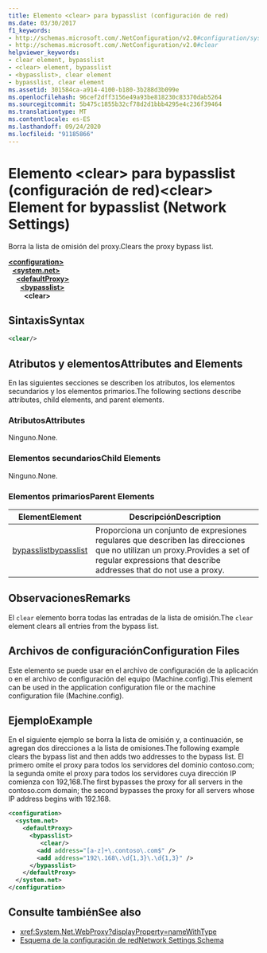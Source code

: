 ```yaml
---
title: Elemento <clear> para bypasslist (configuración de red)
ms.date: 03/30/2017
f1_keywords:
- http://schemas.microsoft.com/.NetConfiguration/v2.0#configuration/system.net/defaultProxy/bypasslist/clear
- http://schemas.microsoft.com/.NetConfiguration/v2.0#clear
helpviewer_keywords:
- clear element, bypasslist
- <clear> element, bypasslist
- <bypasslist>, clear element
- bypasslist, clear element
ms.assetid: 301584ca-a914-4100-b180-3b288d3b099e
ms.openlocfilehash: 96cef2dff3156e49a93be818230c83370dab5264
ms.sourcegitcommit: 5b475c1855b32cf78d2d1bbb4295e4c236f39464
ms.translationtype: MT
ms.contentlocale: es-ES
ms.lasthandoff: 09/24/2020
ms.locfileid: "91185866"
---
```

# <a name="clear-element-for-bypasslist-network-settings"></a><span data-ttu-id="a1dc7-102">Elemento \<clear> para bypasslist (configuración de red)</span><span class="sxs-lookup"><span data-stu-id="a1dc7-102">\<clear> Element for bypasslist (Network Settings)</span></span>

<span data-ttu-id="a1dc7-103">Borra la lista de omisión del proxy.</span><span class="sxs-lookup"><span data-stu-id="a1dc7-103">Clears the proxy bypass list.</span></span>  
  
[**\<configuration>**](../configuration-element.md)\
&nbsp;&nbsp;[**\<system.net>**](system-net-element-network-settings.md)\
&nbsp;&nbsp;&nbsp;&nbsp;[**\<defaultProxy>**](defaultproxy-element-network-settings.md)\
&nbsp;&nbsp;&nbsp;&nbsp;&nbsp;&nbsp;[**\<bypasslist>**](bypasslist-element-network-settings.md)\
&nbsp;&nbsp;&nbsp;&nbsp;&nbsp;&nbsp;&nbsp;&nbsp;**\<clear>**

## <a name="syntax"></a><span data-ttu-id="a1dc7-104">Sintaxis</span><span class="sxs-lookup"><span data-stu-id="a1dc7-104">Syntax</span></span>  
  
```xml  
<clear/>  
```  
  
## <a name="attributes-and-elements"></a><span data-ttu-id="a1dc7-105">Atributos y elementos</span><span class="sxs-lookup"><span data-stu-id="a1dc7-105">Attributes and Elements</span></span>  

 <span data-ttu-id="a1dc7-106">En las siguientes secciones se describen los atributos, los elementos secundarios y los elementos primarios.</span><span class="sxs-lookup"><span data-stu-id="a1dc7-106">The following sections describe attributes, child elements, and parent elements.</span></span>  
  
### <a name="attributes"></a><span data-ttu-id="a1dc7-107">Atributos</span><span class="sxs-lookup"><span data-stu-id="a1dc7-107">Attributes</span></span>  

 <span data-ttu-id="a1dc7-108">Ninguno.</span><span class="sxs-lookup"><span data-stu-id="a1dc7-108">None.</span></span>  
  
### <a name="child-elements"></a><span data-ttu-id="a1dc7-109">Elementos secundarios</span><span class="sxs-lookup"><span data-stu-id="a1dc7-109">Child Elements</span></span>  

 <span data-ttu-id="a1dc7-110">Ninguno.</span><span class="sxs-lookup"><span data-stu-id="a1dc7-110">None.</span></span>  
  
### <a name="parent-elements"></a><span data-ttu-id="a1dc7-111">Elementos primarios</span><span class="sxs-lookup"><span data-stu-id="a1dc7-111">Parent Elements</span></span>  
  
|<span data-ttu-id="a1dc7-112">**Element**</span><span class="sxs-lookup"><span data-stu-id="a1dc7-112">**Element**</span></span>|<span data-ttu-id="a1dc7-113">**Descripción**</span><span class="sxs-lookup"><span data-stu-id="a1dc7-113">**Description**</span></span>|  
|-----------------|---------------------|  
|[<span data-ttu-id="a1dc7-114">bypasslist</span><span class="sxs-lookup"><span data-stu-id="a1dc7-114">bypasslist</span></span>](bypasslist-element-network-settings.md)|<span data-ttu-id="a1dc7-115">Proporciona un conjunto de expresiones regulares que describen las direcciones que no utilizan un proxy.</span><span class="sxs-lookup"><span data-stu-id="a1dc7-115">Provides a set of regular expressions that describe addresses that do not use a proxy.</span></span>|  
  
## <a name="remarks"></a><span data-ttu-id="a1dc7-116">Observaciones</span><span class="sxs-lookup"><span data-stu-id="a1dc7-116">Remarks</span></span>  

 <span data-ttu-id="a1dc7-117">El `clear` elemento borra todas las entradas de la lista de omisión.</span><span class="sxs-lookup"><span data-stu-id="a1dc7-117">The `clear` element clears all entries from the bypass list.</span></span>  
  
## <a name="configuration-files"></a><span data-ttu-id="a1dc7-118">Archivos de configuración</span><span class="sxs-lookup"><span data-stu-id="a1dc7-118">Configuration Files</span></span>  

 <span data-ttu-id="a1dc7-119">Este elemento se puede usar en el archivo de configuración de la aplicación o en el archivo de configuración del equipo (Machine.config).</span><span class="sxs-lookup"><span data-stu-id="a1dc7-119">This element can be used in the application configuration file or the machine configuration file (Machine.config).</span></span>  
  
## <a name="example"></a><span data-ttu-id="a1dc7-120">Ejemplo</span><span class="sxs-lookup"><span data-stu-id="a1dc7-120">Example</span></span>  

 <span data-ttu-id="a1dc7-121">En el siguiente ejemplo se borra la lista de omisión y, a continuación, se agregan dos direcciones a la lista de omisiones.</span><span class="sxs-lookup"><span data-stu-id="a1dc7-121">The following example clears the bypass list and then adds two addresses to the bypass list.</span></span> <span data-ttu-id="a1dc7-122">El primero omite el proxy para todos los servidores del dominio contoso.com; la segunda omite el proxy para todos los servidores cuya dirección IP comienza con 192,168.</span><span class="sxs-lookup"><span data-stu-id="a1dc7-122">The first bypasses the proxy for all servers in the contoso.com domain; the second bypasses the proxy for all servers whose IP address begins with 192.168.</span></span>  
  
```xml  
<configuration>  
  <system.net>  
    <defaultProxy>  
      <bypasslist>  
         <clear/>  
        <add address="[a-z]+\.contoso\.com$" />  
        <add address="192\.168\.\d{1,3}\.\d{1,3}" />  
      </bypasslist>  
    </defaultProxy>  
  </system.net>  
</configuration>
```  
  
## <a name="see-also"></a><span data-ttu-id="a1dc7-123">Consulte también</span><span class="sxs-lookup"><span data-stu-id="a1dc7-123">See also</span></span>

- <xref:System.Net.WebProxy?displayProperty=nameWithType>
- [<span data-ttu-id="a1dc7-124">Esquema de la configuración de red</span><span class="sxs-lookup"><span data-stu-id="a1dc7-124">Network Settings Schema</span></span>](index.md)
